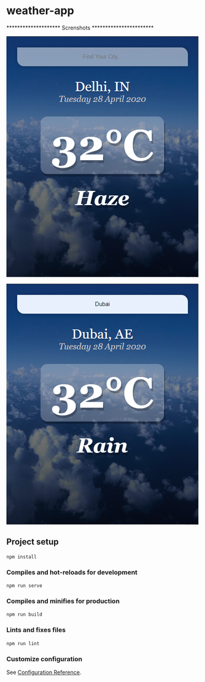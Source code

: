 # weather-app

******************** Screnshots   ***********************


![](./src/assets/backgroundDelhi-bg.png)


![](./src/assets/backgroundDubai-bg.png)

## Project setup
```
npm install
```

### Compiles and hot-reloads for development
```
npm run serve
```

### Compiles and minifies for production
```
npm run build
```

### Lints and fixes files
```
npm run lint
```

### Customize configuration
See [Configuration Reference](https://cli.vuejs.org/config/).
